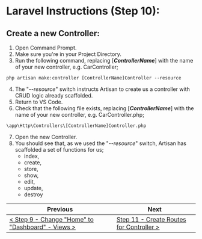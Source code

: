 # Laravel Instructions (Step 10):

## Create a new Controller:

1. Open Command Prompt.
2. Make sure you're in your Project Directory.
3. Run the following command, replacing  [**_ControllerName_**] with the name of your new controller, e.g. CarController;

```
php artisan make:controller [ControllerName]Controller --resource
```

4. The "_--resource_" switch instructs Artisan to create us a controller with CRUD logic already scaffolded.
5. Return to VS Code.
6. Check that the following file exists, replacing  [**_ControllerName_**] with the name of your new controller, e.g. CarController.php;  

```
\app\Http\Controllers\[ControllerName]Controller.php
```

7. Open the new Controller.
8. You should see that, as we used the "_--resource_" switch, Artisan has scaffolded a set of functions for us;
    - index,
    - create,
    - store,
    - show,
    - edit,
    - update,
    - destroy

| Previous | Next |
| -------- | ---- |
| [< Step 9 - Change "Home" to "Dashboard" - Views >](laravel-9.md) | [Step 11 - Create Routes for Controller >](laravel-11.md) |